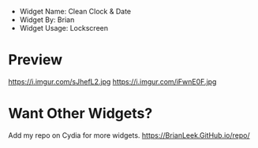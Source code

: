  - Widget Name: Clean Clock & Date
 - Widget By: Brian
 - Widget Usage: Lockscreen

# Preview
https://i.imgur.com/sJhefL2.jpg
https://i.imgur.com/iFwnE0F.jpg

# Want Other Widgets?
Add my repo on Cydia for more widgets. https://BrianLeek.GitHub.io/repo/
